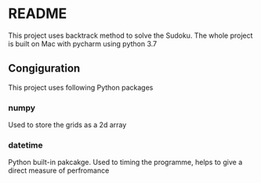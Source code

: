 
# README

This project uses backtrack method to solve the Sudoku.
The whole project is built on Mac with pycharm using python 3.7

## Congiguration
This project uses following Python packages

### numpy
Used to store the grids as a 2d array

### datetime
Python built-in pakcakge. Used to timing the programme, helps to give a direct measure of perfromance
